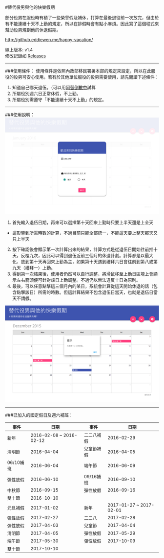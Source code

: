 #替代役男與他的快樂假期

部分役男在服役時有積了一些榮譽假及補休，打算在最後退役前一次放完，但由於有不能連續十天不上勤的規定，所以在排假時會有點小麻煩。因此寫了這個程式來幫助役男規劃他的休退假期。

http://github.eddiewen.me/happy-vacation/

線上版本: v1.4<br/>
修改記錄如 [Releases](https://github.com/EddieWen-Taiwan/happy-vacation/releases)

---

###使用條件：
使用條件是依照內政部移民署署本部的規定來設定，所以在此服役的役男可安心使用。若有於其他單位服役的役男需要使用，請先閱讀下述條件：

1. 知道自己哪天退伍。（可以用[阿替倒數中](http://smscount.lol)試算
2. 所屬役別週六日正常休假，不上勤。
3. 所屬役別需遵守「不能連續十天不上勤」的規定。

---

###使用說明：
![demo-image-1](/images/demo-image-1.png)

1. 首先輸入退伍日期，再來可以選擇第十天回來上勤時只要上半天還是上全天
  * 這影響到所需時數的計算，不過目前只能全部統一，不能這天要上整天那天又只上半天
2. 按下確認後會顯示第一次計算出來的結果，計算方式是從退伍日開始往前推十天，反覆九次，因此可以得到退伍近前三個月的休退計劃。計算都是以最大化、放到第十天再回來上勤為主，如果第十天遇到禮拜六日會往前到第八或第九天（禮拜一）上勤。
3. 得到第一次結果後，使用者仍然可以自行調整，將滑鼠移至上勤日區塊上會顯示左右箭頭便可針對該日上勤調整。不過仍以無法違反十日為原則。
4. 最後，可以任意點擊這三個月內的某日，系統會計算從這天開始休退的話（包含點擊該日）所需的時數。但這計算結果不包含退伍日當天，也就是退伍日當天不請假。

![demo-image-2](/images/demo-image-2.png)

---

###已加入的國定假日及週六補班：

事件 | 日期 | 事件 | 日期
----|----|----|----
新年 | 2016-02-08 ~ 2016-02-12 | 二二八補假 | 2016-02-29
清明節 | 2016-04-04 | 兒童節補假 | 2016-04-05
06/10補班 | 2016-06-04 | 端午節 | 2016-06-09
彈性放假 | 2016-06-10 | 09/16補班 | 2016-09-10
中秋節 | 2016-09-15 | 彈性放假 | 2016-09-16
雙十節 | 2016-10-10 |    | 
元旦補假 | 2017-01-02 | 新年 | 2017-01-27 ~ 2017-02-01
彈性放假 | 2017-02-27 | 二二八 | 2017-02-28
彈性放假 | 2017-04-03 | 兒童節 | 2017-04-04
清明節 | 2017-04-05 | 彈性放假 | 2017-05-29
端午節 | 2017-05-30 | 彈性放假 | 2017-10-09
雙十節 | 2017-10-10
